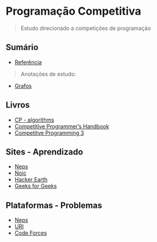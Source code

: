 # Programação Competitiva
> Estudo direcionado a competições de programação

## Sumário
- [Referência](/reference.md)

> Anotações de estudo:
- [Grafos](/Grafos/README.md)


## Livros
- [CP - algorithms](https://cp-algorithms.com/)
- [Competitive Programmer’s Handbook](https://cses.fi/book/book.pdf)
- [Competitve Programming 3](https://drive.google.com/file/d/0B9_PJNHU4_-dMFZZN19Uak14aFU/view?resourcekey=0-leu81qNeG9kU_g3pTlEGLQ)

## Sites - Aprendizado
- [Neps](https://neps.academy/)
- [Noic](https://noic.com.br/materiais-informatica/curso/)
- [Hacker Earth](https://www.hackerearth.com/)
- [Geeks for Geeks](https://www.geeksforgeeks.org/)

## Plataformas - Problemas
- [Neps](https://neps.academy/)
- [URI](https://www.urionlinejudge.com.br/judge/pt)
- [Code Forces](https://codeforces.com/)